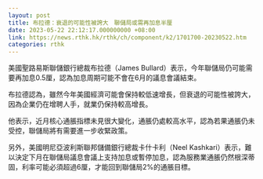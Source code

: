 ```yaml
---
layout: post
title: 布拉德：衰退的可能性被誇大　聯儲局或需再加息半厘
date: 2023-05-22 22:12:17.000000000 +08:00
link: https://news.rthk.hk/rthk/ch/component/k2/1701700-20230522.htm
categories: rthk
---
```


美國聖路易斯聯儲銀行總裁布拉德（James Bullard）表示，今年聯儲局仍可能需要再加息0.5厘，認為加息周期可能不會在6月的議息會議結束。

布拉德認為，雖然今年美國經濟可能會保持較低速增長，但衰退的可能性被誇大，因為企業仍在增聘人手，就業仍保持較高增長。

他表示，近月核心通脹指標未見很大變化，通脹仍處較高水平，認為若果通脹仍未受控，聯儲局將有需要進一步收緊政策。

另外，美國明尼亞波利斯聯邦儲備銀行總裁卡什卡利（Neel Kashkari）表示，難以決定下月在聯儲局議息會議上支持加息或暫停加息，認為服務業通脹仍然根深蒂固，利率可能必須超過6厘，才能回到聯儲局2%的通脹目標。
